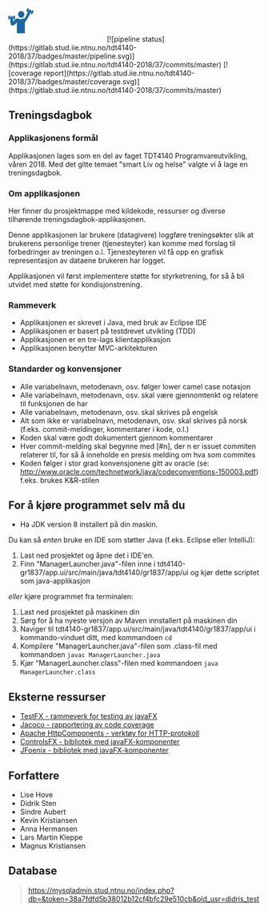 <img src="/tdt4140-gr1837/app.ui/Images/Div/icon.png" width="50" height="50" />
&nbsp;&nbsp;&nbsp;&nbsp;&nbsp;&nbsp;&nbsp;&nbsp;&nbsp;&nbsp;&nbsp;&nbsp;&nbsp;&nbsp;&nbsp;&nbsp;&nbsp;&nbsp;&nbsp;
&nbsp;&nbsp;&nbsp;&nbsp;&nbsp;&nbsp;&nbsp;&nbsp;&nbsp;&nbsp;&nbsp;&nbsp;&nbsp;&nbsp;&nbsp;&nbsp;&nbsp;&nbsp;&nbsp;
&nbsp;&nbsp;&nbsp;&nbsp;&nbsp;&nbsp;&nbsp;&nbsp;&nbsp;&nbsp;&nbsp;&nbsp;&nbsp;&nbsp;&nbsp;&nbsp;&nbsp;&nbsp;&nbsp;
&nbsp;&nbsp;&nbsp;&nbsp;&nbsp;&nbsp;&nbsp;&nbsp;&nbsp;&nbsp;&nbsp;&nbsp;&nbsp;&nbsp;&nbsp;&nbsp;&nbsp;&nbsp;&nbsp;
&nbsp;&nbsp;&nbsp;&nbsp;&nbsp;&nbsp;&nbsp;&nbsp;&nbsp;&nbsp;&nbsp;&nbsp;&nbsp;&nbsp;&nbsp;&nbsp;&nbsp;&nbsp;&nbsp;
&nbsp;&nbsp;&nbsp;&nbsp;&nbsp;&nbsp;&nbsp;&nbsp;&nbsp;&nbsp;&nbsp;&nbsp;&nbsp;&nbsp;&nbsp;&nbsp;&nbsp;&nbsp;&nbsp;
&nbsp;&nbsp;&nbsp;&nbsp;&nbsp;&nbsp;&nbsp;&nbsp;&nbsp;&nbsp;&nbsp;&nbsp;&nbsp;&nbsp;&nbsp;&nbsp;&nbsp;&nbsp;&nbsp;
&nbsp;&nbsp;&nbsp;&nbsp;&nbsp;&nbsp;&nbsp;&nbsp;&nbsp;
[![pipeline status](https://gitlab.stud.iie.ntnu.no/tdt4140-2018/37/badges/master/pipeline.svg)](https://gitlab.stud.iie.ntnu.no/tdt4140-2018/37/commits/master)
[![coverage report](https://gitlab.stud.iie.ntnu.no/tdt4140-2018/37/badges/master/coverage.svg)](https://gitlab.stud.iie.ntnu.no/tdt4140-2018/37/commits/master)

## Treningsdagbok

### Applikasjonens formål
Applikasjonen lages som en del av faget TDT4140 Programvareutvikling, våren 2018. Med det gitte temaet "smart Liv og helse" valgte vi å lage en treningsdagbok.

### Om applikasjonen
Her finner du prosjektmappe med kildekode, ressurser og diverse tilhørende treningsdagbok-applikasjonen. 

Denne applikasjonen lar brukere (datagivere) loggføre treningsøkter slik at brukerens personlige trener (tjenesteyter) 
kan komme med forslag til forbedringer av treningen o.l.
Tjenesteyteren vil få opp en grafisk representasjon av dataene brukeren har logget.

Applikasjonen vil først implementere støtte for styrketrening, for så å bli utvidet med støtte for kondisjonstrening.

### Rammeverk
- Applikasjonen er skrevet i Java, med bruk av Eclipse IDE
- Applikasjonen er basert på testdrevet utvikling (TDD)
- Applikasjonen er en tre-lags klientapplikasjon
- Applikasjonen benytter MVC-arkitekturen

### Standarder og konvensjoner
- Alle variabelnavn, metodenavn, osv. følger lower camel case notasjon
- Alle variabelnavn, metodenavn, osv. skal være gjennomtenkt og relatere til funksjonen de har
- Alle variabelnavn, metodenavn, osv. skal skrives på engelsk
- Alt som ikke er variabelnavn, metodenavn, osv. skal skrives på norsk (f.eks. commit-meldinger, kommentarer i kode, o.l.) 
- Koden skal være godt dokumentert gjennom kommentarer
- Hver commit-melding skal begynne med [#n], der n er issuet commiten relaterer til, 
    for så å inneholde en presis melding om hva som commites
- Koden følger i stor grad konvensjonene gitt av oracle (se: http://www.oracle.com/technetwork/java/codeconventions-150003.pdf)
    f.eks. brukes K&R-stilen

## For å kjøre programmet selv må du
- Ha JDK version 8 installert på din maskin. <br />

Du kan så *enten* bruke en IDE som støtter Java (f.eks. Eclipse eller IntelliJ): 
1. Last ned prosjektet og åpne det i IDE'en. 
2. Finn "ManagerLauncher.java"-filen inne i tdt4140-gr1837/app.ui/src/main/java/tdt4140/gr1837/app/ui og kjør dette scriptet som java-applikasjon

*eller* kjøre programmet fra terminalen: 
1. Last ned prosjektet på maskinen din 
2. Sørg for å ha nyeste versjon av Maven innstallert på maskinen din
3. Naviger til tdt4140-gr1837/app.ui/src/main/java/tdt4140/gr1837/app/ui i kommando-vinduet ditt, med kommandoen ```cd```
4. Kompilere "ManagerLauncher.java"-filen som .class-fil med kommandoen  ```javac ManagerLauncher.java```
5. Kjør "ManagerLauncher.class"-filen med kommandoen ```java ManagerLauncher.class```

## Eksterne ressurser
- [TestFX - rammeverk for testing av javaFX](https://github.com/TestFX/TestFX)
- [Jacoco - rapportering av code coverage](https://github.com/jacoco/jacoco)
- [Apache HttpComponents - verktøy for HTTP-protokoll](https://hc.apache.org/)
- [ControlsFX - bibliotek med javaFX-komponenter](https://github.com/schmir/controlsfx)
- [JFoenix - bibliotek med javaFX-komponenter](https://github.com/jfoenixadmin/JFoenix)

## Forfattere
- Lise Hove
- Didrik Sten
- Sindre Aubert
- Kevin Kristiansen
- Anna Hermansen
- Lars Martin Kleppe
- Magnus Kristiansen

## Database 
> https://mysqladmin.stud.ntnu.no/index.php?db=&token=38a7fdfd5b38012b12cf4bfc29e510cb&old_usr=didris_test


